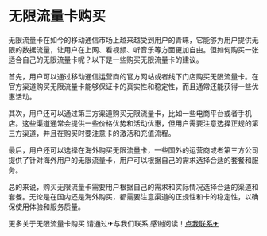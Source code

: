 # 无限流量卡购买

无限流量卡在如今的移动通信市场上越来越受到用户的青睐，它能够为用户提供无限的数据流量，让用户在上网、看视频、听音乐等方面更加自由。但如何购买一张适合自己的无限流量卡呢？以下是一些购买无限流量卡的建议。

首先，用户可以通过移动通信运营商的官方网站或者线下门店购买无限流量卡。在官方渠道购买无限流量卡能够保证卡的真实性和稳定性，而且通常还能获得一些优惠活动。

其次，用户还可以通过第三方渠道购买无限流量卡，比如一些电商平台或者手机店。这些渠道通常会提供一些价格优势和活动优惠，但用户需要注意选择正规的第三方渠道，并且在购买时要注意卡的激活和充值流程。

最后，用户还可以选择在海外购买无限流量卡，一些国外的运营商或者第三方公司提供了针对海外用户的无限流量卡，用户可以根据自己的需求选择合适的套餐和服务。

总的来说，购买无限流量卡需要用户根据自己的需求和实际情况选择合适的渠道和套餐。无论是在国内还是海外购买，都需要注意渠道的正规性和卡的稳定性，以确保使用体验和服务质量。

更多关于无限流量卡购买 请通过✈与我们联系,感谢阅读！[点我联系✈](https://my.G208.com)